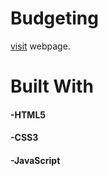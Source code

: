 # Budgeting

[visit](https://iammosun.github.io/Budgeting) webpage.


# Built With

 #### -HTML5
 #### -CSS3
 #### -JavaScript
